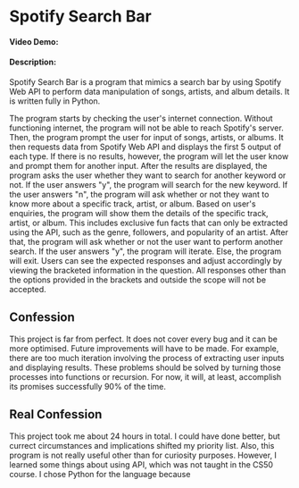 # Spotify Search Bar
#### Video Demo:  <URL HERE>
#### Description:
Spotify Search Bar is a program that mimics a search bar by using Spotify Web API to perform data manipulation of songs, artists, and album details. It is written fully in Python.

The program starts by checking the user's internet connection. Without functioning internet, the program will not be able to reach Spotify's server. Then, the program prompt the user for input of songs, artists, or albums. It then requests data from Spotify Web API and displays the first 5 output of each type. If there is no results, however, the program will let the user know and prompt them for another input. After the results are displayed, the program asks the user whether they want to search for another keyword or not. If the user answers "y", the program will search for the new keyword. If the user answers "n", the program will ask whether or not they want to know more about a specific track, artist, or album. Based on user's enquiries, the program will show them the details of the specific track, artist, or album. This includes exclusive fun facts that can only be extracted using the API, such as the genre, followers, and popularity of an artist. After that, the program will ask whether or not the user want to perform another search. If the user answers "y", the program will iterate. Else, the program will exit. Users can see the expected responses and adjust accordingly by viewing the bracketed information in the question. All responses other than the options provided in the brackets and outside the scope will not be accepted.

## Confession
This project is far from perfect. It does not cover every bug and it can be more optimised. Future improvements will have to be made. For example, there are too much iteration involving the process of extracting user inputs and displaying results. These problems should be solved by turning those processes into functions or recursion. For now, it will, at least, accomplish its promises successfully 90% of the time.

## Real Confession
This project took me about 24 hours in total. I could have done better, but currect circumstances and implications shifted my priority list. Also, this program is not really useful other than for curiosity purposes. However, I learned some things about using API, which was not taught in the CS50 course. I chose Python for the language because